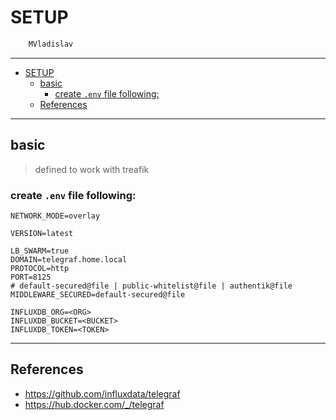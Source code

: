 # SETUP

```sh
    MVladislav
```

---

- [SETUP](#setup)
  - [basic](#basic)
    - [create `.env` file following:](#create-env-file-following)
  - [References](#references)

---

## basic

> defined to work with treafik

### create `.env` file following:

```env
NETWORK_MODE=overlay

VERSION=latest

LB_SWARM=true
DOMAIN=telegraf.home.local
PROTOCOL=http
PORT=8125
# default-secured@file | public-whitelist@file | authentik@file
MIDDLEWARE_SECURED=default-secured@file

INFLUXDB_ORG=<ORG>
INFLUXDB_BUCKET=<BUCKET>
INFLUXDB_TOKEN=<TOKEN>
```

---

## References

- <https://github.com/influxdata/telegraf>
- <https://hub.docker.com/_/telegraf>
